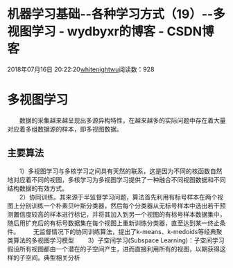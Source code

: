 # 机器学习基础--各种学习方式（19）--多视图学习 - wydbyxr的博客 - CSDN博客
2018年07月16日 20:22:20[whitenightwu](https://me.csdn.net/wydbyxr)阅读数：928
# 多视图学习
　　数据的采集越来越呈现出多源异构特性，在越来越多的实际问题中存在着大量对应着多组数据源的样本，即多视图数据。     
## 主要算法
　　1）多视图学习与多核学习之间具有天然的联系，这是因为不同的核函数自然地对应着不同的视图，多核学习为多视图学习提供了一种融合不同视图数据和不同结构数据的有效方式。  
　　2）协同训练。其来源于半监督学习问题，算法首先利用有标号样本在两个视图上分别训练一个朴素贝叶斯分类器，然后每个分类器从无标号样本中选出若干预测置信度较高的样本进行标记，并将其加入到另一个视图的有标号样本数据集中，随后用扩充后的有标号数据集在每个视图上重新训练分类器，直至达到某一终止条件。 
　　无监督情况下的协同训练算法，提出了k-means、k-medoids等经典聚类算法的多视图学习模型
　　3）子空间学习(Subspace Learning)：子空间学习假设所有视图都由一个潜在的子空间产生，进而直接利用所有的视图，以期获得这样的子空间。典型相关分析
